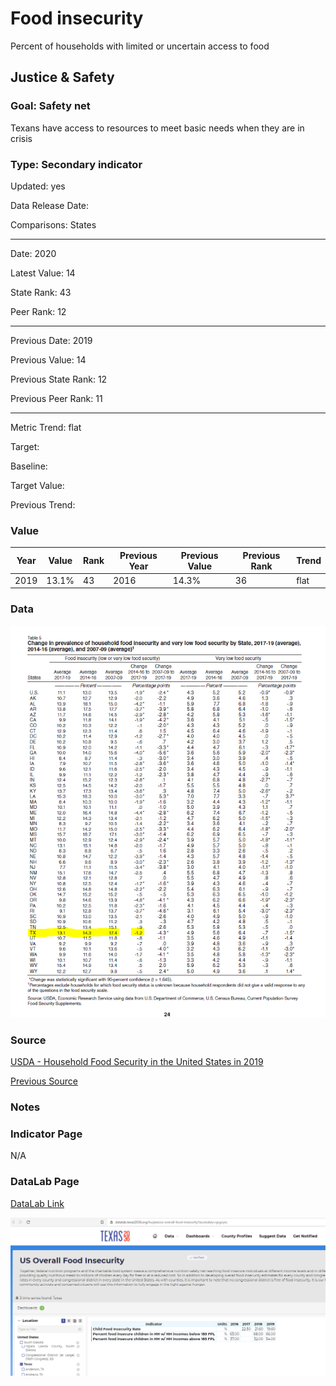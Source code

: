 # Food insecurity

Percent of households with limited or uncertain access to food

## Justice & Safety

### Goal: Safety net

Texans have access to resources to meet basic needs when they are in crisis

### Type: Secondary indicator

Updated: yes

Data Release Date: 


Comparisons: States


----

Date: 2020

Latest Value: 14

State Rank: 43

Peer Rank: 12


----

Previous Date:  2019

Previous Value: 14

Previous State Rank:   12

Previous Peer Rank: 11


----
Metric Trend: flat

Target: 

Baseline: 

Target Value: 

Previous Trend: 



### Value

| Year |  Value      | Rank     | Previous Year   | Previous Value | Previous Rank | Trend | 
| ----------- | ----------- | ----------- | ----------- | ----------- | ----------- | -----------|
|    2019     |    13.1%    | 43          |    2016   |   14.3%     | 36          | flat       | 


### Data

![sdf](data_insecurity.PNG)

### Source

[USDA - Household Food Security in the United States in 2019](https://www.ers.usda.gov/webdocs/publications/99282/err-275.pdf)

[Previous Source](https://frac.org/maps/food-security/tables/tab2_foodinsec_chg_2008_2018.html)

### Notes

### Indicator Page

N/A

### DataLab Page

[DataLab Link](https://datalab.texas2036.org/huzjiee/us-overall-food-insecurity?accesskey=gcgvysc)

![datalab image](./images/datalab_foodinsecurity.PNG)


